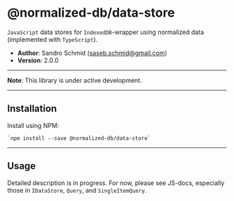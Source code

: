 # @normalized-db/data-store

`JavaScript` data stores for `IndexedDB`-wrapper using normalized data (implemented with `TypeScript`).

 - **Author**: Sandro Schmid ([saseb.schmid@gmail.com](<mailto:saseb.schmid@gmail.com>))
 - **Version**: 2.0.0

---

**Note**: This library is under active development.

---

## Installation

Install using NPM:

    `npm install --save @normalized-db/data-store`
    
---
                                                 
## Usage

Detailed description is in progress. For now, please see JS-docs, especially those in `IDataStore`, `Query`, 
and `SingleItemQuery`.

